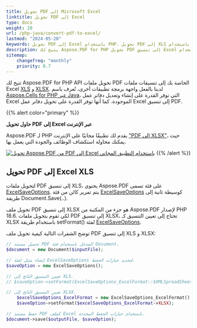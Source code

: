 ```yaml
---
title: تحويل PDF إلى Microsoft Excel
linktitle: تحويل PDF إلى Excel
type: docs
weight: 20
url: /php-java/convert-pdf-to-excel/
lastmod: "2024-05-20"
keywords: تحويل PDF إلى Excel باستخدام PHP، تحويل PDF إلى XLS باستخدام PHP، تحويل PDF إلى XLSX باستخدام PHP، تصدير جدول من PDF إلى Excel في PHP.
description: يتيح لك Aspose.PDF for PHP تحويل PDF إلى تنسيق Excel باستخدام PHP. خلال هذه العملية، يتم تحويل الصفحات الفردية من ملف PDF إلى أوراق عمل Excel.
sitemap:
    changefreq: "monthly"
    priority: 0.7
---
```


تتيح لك Aspose.PDF for PHP API تحويل ملفات PDF الخاصة بك إلى تنسيقات ملفات Excel [XLS](https://docs.fileformat.com/spreadsheet/xls/) و [XLSX](https://docs.fileformat.com/spreadsheet/xlsx/). لدينا بالفعل واجهة برمجة تطبيقات أخرى، تُعرف باسم [Aspose.Cells for PHP عبر Java](https://products.aspose.com/cells/php-java)، التي توفر القدرة على إنشاء وتعديل دفاتر عمل Excel الموجودة. كما أنها توفر القدرة على تحويل دفاتر عمل Excel إلى تنسيق PDF.

{{% alert color="primary" %}}

**حاول تحويل PDF إلى Excel عبر الإنترنت**

Aspose.PDF لـ PHP يقدم لك تطبيقًا مجانيًا على الإنترنت ["PDF إلى XLSX"](https://products.aspose.app/pdf/conversion/pdf-to-xlsx)، حيث يمكنك محاولة استكشاف الوظائف والجودة التي يعمل بها.

[![تحويل Aspose.PDF من PDF إلى Excel باستخدام التطبيق المجاني](pdf_to_xlsx.png)](https://products.aspose.app/pdf/conversion/pdf-to-xlsx)
{{% /alert %}}

## تحويل PDF إلى Excel XLS

لتحويل ملفات PDF إلى تنسيق XLS، يحتوي Aspose.PDF على فئة تسمى [ExcelSaveOptions](https://reference.aspose.com/pdf/java/com.aspose.pdf/ExcelSaveOptions). يتم تمرير كائن من فئة [ExcelSaveOptions](https://reference.aspose.com/pdf/java/com.aspose.pdf/ExcelSaveOptions) كوسيطة ثانية إلى طريقة Document.Save(..).

تحويل ملف PDF إلى تنسيق XLSX هو جزء من المكتبة من Aspose.PDF لإصدار PHP 18.6. لكي تقوم بتحويل ملفات PDF إلى تنسيق XLSX، تحتاج إلى تعيين التنسيق كـ XLSX باستخدام طريقة setFormat() لفئة [ExcelSaveOptions](https://reference.aspose.com/pdf/java/com.aspose.pdf/ExcelSaveOptions).

توضح الشفرات التالية كيفية تحويل ملف PDF إلى تنسيق XLS و XLSX:

```php
// تحميل مستند PDF المدخل باستخدام فئة Document.
$document = new Document($inputFile);

// إنشاء مثيل لفئة ExcelSaveOptions لتحديد خيارات الحفظ.
$saveOption = new ExcelSaveOptions();

// تعيين التنسيق الناتج إلى XLS.
// $saveOption->setFormat(ExcelSaveOptions_ExcelFormat::$XMLSpreadSheet2003);

// تعيين التنسيق الناتج إلى XLSX.
    $excelSaveOptions_ExcelFormat = new ExcelSaveOptions_ExcelFormat();
    $saveOption->setFormat($excelSaveOptions_ExcelFormat->XLSX);

// حفظ مستند PDF كملف Excel باستخدام خيارات الحفظ المحددة.
$document->save($outputFile, $saveOption);
```